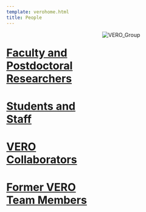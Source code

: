 ```yaml
---
template: verohome.html
title: People
---
```



<div class="center-container markdown-content-container" style="display: flex; justify-content: space-between;">
  <div style="width: 45%;">
    <h1><a href="/pipages">Faculty and Postdoctoral Researchers</a></h1>
    <h1><a href="/studentsandstaff">Students and Staff</a></h1>
    <h1><a href="/collaborators">VERO Collaborators</a></h1>
    <h1><a href="/formerteammembers">Former VERO Team Members</a></h1>
  </div>
  <div style="width: 50%;">
    <img src="../../assets/2024.VEROResearchTeam.20SEP2024 web 8-5-25.jpg" alt="VERO_Group" style="max-width: 100%;"/>
  </div>
</div>
